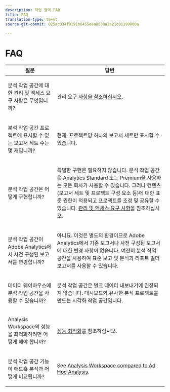 ```yaml
---
description: 작업 영역 FAQ
title: FAQ
translation-type: tm+mt
source-git-commit: 025ac334f9191b6455eea0530a2a21c01199000a

---
```



# FAQ

<table id="table_BC4237EC03FF42579CC736498D6654F9"> 
 <thead> 
  <tr> 
   <th colname="col1" class="entry"> 질문 </th> 
   <th colname="col2" class="entry"> 답변 </th> 
  </tr> 
 </thead>
 <tbody> 
  <tr> 
   <td colname="col1"> <p>분석 작업 공간에 대한 관리 및 액세스 요구 사항은 무엇입니까? </p> </td> 
   <td colname="col2"> <p>관리 요구 <a href="/help/analyze/analysis-workspace/workspace-faq/frequently-asked-questions-analysis-workspace.md"  > 사항을 참조하십시오</a>. </p> </td> 
  </tr> 
  <tr> 
   <td colname="col1"> <p>분석 작업 공간 프로젝트에 표시할 수 있는 보고서 세트 수는 몇 개입니까? </p> </td> 
   <td colname="col2"> <p>현재, 프로젝트당 하나의 보고서 세트만 표시할 수 있습니다. </p> </td> 
  </tr> 
  <tr> 
   <td colname="col1"> <p>분석 작업 공간은 어떻게 구현합니까? </p> </td> 
   <td colname="col2"> <p>특별한 구현은 필요하지 않습니다. 분석 작업 공간은 Analytics Standard 또는 Premium을 사용하는 모든 회사가 사용할 수 있습니다. 그러나 컨텐츠(보고서 세트 및 프로젝트 구성 요소 등)에 대한 표준 권한이 적용되고 프로젝트를 조정 및 공유할 수 있습니다. <a href="/help/analyze/analysis-workspace/workspace-faq/frequently-asked-questions-analysis-workspace.md"  >관리 및 액세스 요구 사항</a>을 참조하십시오. </p> </td> 
  </tr> 
  <tr> 
   <td colname="col1"> <p>분석 작업 공간이 Adobe Analytics에서 사전 구성된 보고서를 변경합니까? </p> </td> 
   <td colname="col2"> <p>아니요. 이것은 별도의 환경이므로 Adobe Analytics에서 기존 보고서나 사전 구성된 보고서에 대한 변경 사항이 없습니다. 여전히 분석 작업 공간을 사용하여 표준 보고 및 분석과 리포트 빌더 보고서를 사용할 수 있습니다. </p> </td> 
  </tr> 
  <tr> 
   <td colname="col1"> <p>데이터 웨어하우스에 분석 작업 공간을 사용할 수 있습니까? </p> </td> 
   <td colname="col2"> <p>분석 작업 공간은 벌크 데이터 내보내기에 권장되지 않습니다. 대시보드와 유사한 분석 프로젝트를 만드는 시각화 작업 공간입니다. </p> </td> 
  </tr>
  <tr> 
   <td colname="col1"> <p>Analysis Workspace의 성능을 최적화하려면 어떻게 해야 합니까? </p> </td> 
   <td colname="col2"> <p><a href="/help/analyze/analysis-workspace/workspace-faq/optimizing-performance.md"  >성능 최적화</a>를 참조하십시오. </p> </td> 
  </tr> 
  <tr> 
   <td colname="col1"> <p>분석 작업 공간 기능이 애드혹 분석과 어떻게 비교됩니까? </p> </td> 
   <td colname="col2"> <p>See <a href="/help/analyze/analysis-workspace/workspace-faq/adhocanalysis-vs-analysisworkspace.md"  > Analysis Workspace compared to Ad Hoc Analysis</a>. </p> </td> 
  </tr> 
 </tbody> 
</table>

